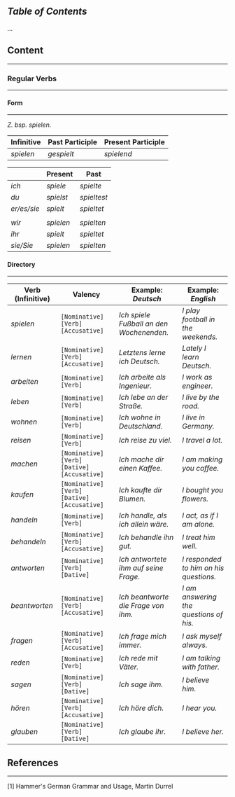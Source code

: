 
## *Table of Contents*
...
## Content
---
### Regular Verbs
---
#### Form
---
*Z. bsp. spielen.*

| Infinitive | Past Participle | Present Participle |
| ---------- | --------------- | ------------------ |
| *spielen*  | *gespielt*      | *spielend*         |

|             | Present   | Past        |
| ----------- | --------- | ----------- |
| *ich*       | *spiele*  | *spielte*   |
| *du*        | *spielst* | *spieltest* |
| *er/es/sie* | *spielt*  | *spieltet*  |
|             |           |             |
| *wir*       | *spielen* | *spielten*  |
| *ihr*       | *spielt*  | *spieltet*  |
| *sie/Sie*   | *spielen* | *spielten*  |
#### Directory
---

| Verb (Infinitive) | Valency                                     | Example: *Deutsch*                       | Example: *English*                     |
| ----------------- | ------------------------------------------- | ---------------------------------------- | -------------------------------------- |
| *spielen*         | `[Nominative] [Verb] [Accusative]`          | *Ich spiele Fußball an den Wochenenden.* | *I play football in the weekends.*     |
| *lernen*          | `[Nominative] [Verb] [Accusative]`          | *Letztens lerne ich Deutsch.*            | *Lately I learn Deutsch.*              |
| *arbeiten*        | `[Nominative] [Verb]`                       | *Ich arbeite als Ingenieur.*             | *I work as engineer.*                  |
| *leben*           | `[Nominative] [Verb]`                       | *Ich lebe an der Straße.*                | *I live by the road.*                  |
| *wohnen*          | `[Nominative] [Verb]`                       | *Ich wohne in Deutschland.*              | *I live in Germany.*                   |
| *reisen*          | `[Nominative] [Verb]`                       | *Ich reise zu viel.*                     | *I travel a lot.*                      |
| *machen*          | `[Nominative] [Verb] [Dative] [Accusative]` | *Ich mache dir einen Kaffee.*            | *I am making you coffee.*              |
| *kaufen*          | `[Nominative] [Verb] [Dative] [Accusative]` | *Ich kaufte dir Blumen.*                 | *I bought you flowers.*                |
| *handeln*         | `[Nominative] [Verb]`                       | *Ich handle, als ich allein wäre.*       | *I act, as if I am alone.*             |
| *behandeln*       | `[Nominative] [Verb] [Accusative]`          | *Ich behandle ihn gut.*                  | *I treat him well.*                    |
| *antworten*       | `[Nominative] [Verb] [Dative]`              | *Ich antwortete ihm auf seine Frage.*    | *I responded to him on his questions.* |
| *beantworten*     | `[Nominative] [Verb] [Accusative]`          | *Ich beantworte die Frage von ihm.*      | *I am answering the questions of his.* |
| *fragen*          | `[Nominative] [Verb] [Accusative]`          | *Ich frage mich immer.*                  | *I ask myself always.*                 |
| *reden*           | `[Nominative] [Verb]`                       | *Ich rede mit Väter.*                    | *I am talking with father.*            |
| *sagen*           | `[Nominative] [Verb] [Dative]`              | *Ich sage ihm.*                          | *I believe him.*                       |
| *hören*           | `[Nominative] [Verb] [Accusative]`          | *Ich höre dich.*                         | *I hear you.*                          |
| *glauben*         | `[Nominative] [Verb] [Dative]`              | *Ich glaube ihr.*                        | *I believe her.*                       |
## References
---
[1] Hammer's German Grammar and Usage, Martin Durrel